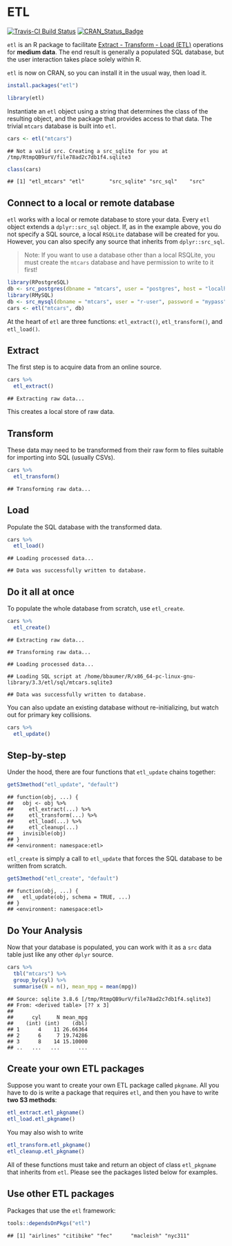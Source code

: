 ETL
================

[![Travis-CI Build Status](https://travis-ci.org/beanumber/etl.svg?branch=master)](https://travis-ci.org/beanumber/etl) [![CRAN\_Status\_Badge](http://www.r-pkg.org/badges/version/etl)](https://cran.r-project.org/package=etl)

`etl` is an R package to facilitate [Extract - Transform - Load (ETL)](https://en.wikipedia.org/wiki/Extract,_transform,_load) operations for **medium data**. The end result is generally a populated SQL database, but the user interaction takes place solely within R.

`etl` is now on CRAN, so you can install it in the usual way, then load it.

``` r
install.packages("etl")
```

``` r
library(etl)
```

Instantiate an `etl` object using a string that determines the class of the resulting object, and the package that provides access to that data. The trivial `mtcars` database is built into `etl`.

``` r
cars <- etl("mtcars")
```

    ## Not a valid src. Creating a src_sqlite for you at /tmp/RtmpQB9urV/file78ad2c7db1f4.sqlite3

``` r
class(cars)
```

    ## [1] "etl_mtcars" "etl"        "src_sqlite" "src_sql"    "src"

Connect to a local or remote database
-------------------------------------

`etl` works with a local or remote database to store your data. Every `etl` object extends a `dplyr::src_sql` object. If, as in the example above, you do not specify a SQL source, a local `RSQLite` database will be created for you. However, you can also specify any source that inherits from `dplyr::src_sql`.

> Note: If you want to use a database other than a local RSQLite, you must create the `mtcars` database and have permission to write to it first!

``` r
library(RPostgreSQL)
db <- src_postgres(dbname = "mtcars", user = "postgres", host = "localhost")
library(RMySQL)
db <- src_mysql(dbname = "mtcars", user = "r-user", password = "mypass", host = "localhost")
cars <- etl("mtcars", db)
```

At the heart of `etl` are three functions: `etl_extract()`, `etl_transform()`, and `etl_load()`.

Extract
-------

The first step is to acquire data from an online source.

``` r
cars %>%
  etl_extract()
```

    ## Extracting raw data...

This creates a local store of raw data.

Transform
---------

These data may need to be transformed from their raw form to files suitable for importing into SQL (usually CSVs).

``` r
cars %>%
  etl_transform()
```

    ## Transforming raw data...

Load
----

Populate the SQL database with the transformed data.

``` r
cars %>%
  etl_load()
```

    ## Loading processed data...

    ## Data was successfully written to database.

Do it all at once
-----------------

To populate the whole database from scratch, use `etl_create`.

``` r
cars %>%
  etl_create()
```

    ## Extracting raw data...

    ## Transforming raw data...

    ## Loading processed data...

    ## Loading SQL script at /home/bbaumer/R/x86_64-pc-linux-gnu-library/3.3/etl/sql/mtcars.sqlite3

    ## Data was successfully written to database.

You can also update an existing database without re-initializing, but watch out for primary key collisions.

``` r
cars %>%
  etl_update()
```

Step-by-step
------------

Under the hood, there are four functions that `etl_update` chains together:

``` r
getS3method("etl_update", "default")
```

    ## function(obj, ...) {
    ##   obj <- obj %>%
    ##     etl_extract(...) %>%
    ##     etl_transform(...) %>%
    ##     etl_load(...) %>%
    ##     etl_cleanup(...)
    ##   invisible(obj)
    ## }
    ## <environment: namespace:etl>

`etl_create` is simply a call to `etl_update` that forces the SQL database to be written from scratch.

``` r
getS3method("etl_create", "default")
```

    ## function(obj, ...) {
    ##   etl_update(obj, schema = TRUE, ...)
    ## }
    ## <environment: namespace:etl>

Do Your Analysis
----------------

Now that your database is populated, you can work with it as a `src` data table just like any other `dplyr` source.

``` r
cars %>%
  tbl("mtcars") %>%
  group_by(cyl) %>%
  summarise(N = n(), mean_mpg = mean(mpg))
```

    ## Source: sqlite 3.8.6 [/tmp/RtmpQB9urV/file78ad2c7db1f4.sqlite3]
    ## From: <derived table> [?? x 3]
    ## 
    ##      cyl     N mean_mpg
    ##    (int) (int)    (dbl)
    ## 1      4    11 26.66364
    ## 2      6     7 19.74286
    ## 3      8    14 15.10000
    ## ..   ...   ...      ...

Create your own ETL packages
----------------------------

Suppose you want to create your own ETL package called `pkgname`. All you have to do is write a package that requires `etl`, and then you have to write **two S3 methods**:

``` r
etl_extract.etl_pkgname()
etl_load.etl_pkgname()
```

You may also wish to write

``` r
etl_transform.etl_pkgname()
etl_cleanup.etl_pkgname()
```

All of these functions must take and return an object of class `etl_pkgname` that inherits from `etl`. Please see the packages listed below for examples.

Use other ETL packages
----------------------

Packages that use the `etl` framework:

``` r
tools::dependsOnPkgs("etl")
```

    ## [1] "airlines" "citibike" "fec"      "macleish" "nyc311"
